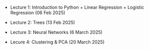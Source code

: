 - Lecture 1: Introduction to Python + Linear Regression + Logistic Regression (06 Feb 2025)

- Lecture 2: Trees (13 Feb 2025)

- Lecture 3: Neural Networks (6 March 2025)

- Lecure 4: Clustering & PCA (20 March 2025)

